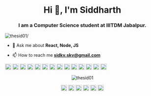 <h1 align="center">Hi 👋, I'm Siddharth</h1>
<h3 align="center">I am a Computer Science student at IIITDM Jabalpur.</h3>
<p align="left"> <img src=https://komarev.com/ghpvc/?username=thesid01 alt=thesid01/> </p>

- 💬 Ask me about **React, Node, JS**

- 📫 How to reach me **sidkv.skv@gmail.com**

<p align="left"><img src=https://konpa.github.io/devicon/devicon.git/icons/react/react-original-wordmark.svg alt=react width="20" height="20"/> <img src=https://konpa.github.io/devicon/devicon.git/icons/bootstrap/bootstrap-plain.svg alt=bootstrap width="20" height="20"/> <img src=https://konpa.github.io/devicon/devicon.git/icons/c/c-original.svg alt=c width="20" height="20"/> <img src=https://konpa.github.io/devicon/devicon.git/icons/cplusplus/cplusplus-original.svg alt=cplusplus width="20" height="20"/> <img src=https://konpa.github.io/devicon/devicon.git/icons/css3/css3-original-wordmark.svg alt=css3 width="20" height="20"/> <img src=https://konpa.github.io/devicon/devicon.git/icons/django/django-original.svg alt=django width="20" height="20"/> <img src=https://konpa.github.io/devicon/devicon.git/icons/docker/docker-original-wordmark.svg alt=docker width="20" height="20"/> <img src=https://konpa.github.io/devicon/devicon.git/icons/html5/html5-original-wordmark.svg alt=html5 width="20" height="20"/> <img src=https://konpa.github.io/devicon/devicon.git/icons/javascript/javascript-original.svg alt=javascript width="20" height="20"/> <img src=https://konpa.github.io/devicon/devicon.git/icons/typescript/typescript-original.svg alt=typescript width="20" height="20"/> <img src=https://konpa.github.io/devicon/devicon.git/icons/mongodb/mongodb-original-wordmark.svg alt=mongodb width="20" height="20"/> <img src=https://konpa.github.io/devicon/devicon.git/icons/mysql/mysql-original-wordmark.svg alt=mysql width="20" height="20"/> <img src=https://konpa.github.io/devicon/devicon.git/icons/php/php-original.svg alt=php width="20" height="20"/> <img src=https://konpa.github.io/devicon/devicon.git/icons/nodejs/nodejs-original-wordmark.svg alt=nodejs width="20" height="20"/></p><p align="center"> <img src=https://github-readme-stats.vercel.app/api?username=thesid01&show_icons=true alt=thesid01 /> </p>

<p align="center">
<a href=https://codepen.io/thesid01 target="blank"><img align="center" src=https://cdn.jsdelivr.net/npm/simple-icons@3.0.1/icons/codepen.svg alt="thesid01" height="20" width="20" /></a>
<a href=https://twitter.com/_thesid01 target="blank"><img align="center" src=https://cdn.jsdelivr.net/npm/simple-icons@3.0.1/icons/twitter.svg alt="_thesid01" height="20" width="20" /></a>
<a href=https://linkedin.com/in/thesid01 target="blank"><img align="center" src=https://cdn.jsdelivr.net/npm/simple-icons@3.0.1/icons/linkedin.svg alt="thesid01" height="20" width="20" /></a>
<a href=https://stackoverflow.com/10304642 target="blank"><img align="center" src=https://cdn.jsdelivr.net/npm/simple-icons@3.0.1/icons/stackoverflow.svg alt="10304642" height="20" width="20" /></a>
<a href=https://fb.com/thesid11 target="blank"><img align="center" src=https://cdn.jsdelivr.net/npm/simple-icons@3.0.1/icons/facebook.svg alt="thesid11" height="20" width="20" /></a>
<a href=https://instagram.com/short.tempered_ target="blank"><img align="center" src=https://cdn.jsdelivr.net/npm/simple-icons@3.0.1/icons/instagram.svg alt="short.tempered_" height="20" width="20" /></a>
</p>

